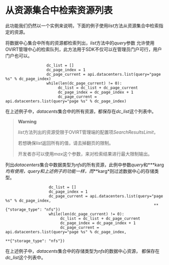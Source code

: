# 从资源集合中检索资源列表

此功能我们仍然以一个实例来说明，下面的例子使用*list*方法从资源集合中检索指定的资源。

将数据中心集合中所有的资源都检索列出，*list*方法中的*query*参数
允许使用OVIRT管理中心的检索队列，此方法用于SDK不仅可以在管理员门户可行，用户门户也可以。

                      dc_list = []
                      dc_page_index = 1
                      dc_page_current = api.datacenters.list(query="page %s" % dc_page_index)
                      while(len(dc_page_current) != 0):
                           dc_list = dc_list + dc_page_current
                           dc_page_index = dc_page_index + 1
                           dc_page_current = api.datacenters.list(query="page %s" % dc_page_index)
                     

在上述例子中，*datacents*集合中的所有资源，都保存在*dc\_list*这个列表中。

> **Warning**
>
> *list*方法列出的资源受限于OVIRT管理端的配置项*SearchResultsLimit*，
>
> 若想确保*list*返回所有的值，请去掉翻页的限制。
>
> 开发者亦可以使用*max*这个参数，来对检索结果进行最大限制输出。

列出*datacenters*集合中数据类型为*nfs*的所有资源，此例中参数*query*和*\*\*karg*均有使用，*query*和上述例子的功能一样，而*\*\*karg*则过滤数据中心的存储类型。

                       dc_list = []
                       dc_page_index = 1
                       dc_page_current = api.datacenters.list(query="page %s" % dc_page_index,
                                                                     **{"storage_type": "nfs"})
                       while(len(dc_page_current) != 0):
                            dc_list = dc_list + dc_page_current
                            dc_page_index = dc_page_index + 1
                            dc_page_current = api.datacenters.list(query="page %s" % dc_page_index,
                                                                          **{"storage_type": "nfs"})
                     

在上述例子中，*datacents*集合中的存储类型为*nfs*的数据中心资源，
都保存在*dc\_list*这个列表中。

